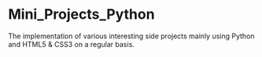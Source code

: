 # Mini_Projects_Python

The implementation of various interesting side projects mainly using Python and HTML5 & CSS3 on a regular basis.
